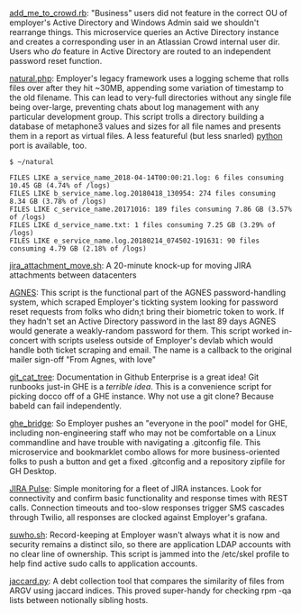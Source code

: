 [add_me_to_crowd.rb](https://github.com/lbonanomi/scripts/blob/master/add_me_to_crowd.rb): "Business" users did not feature in the correct OU of employer's Active Directory and Windows Admin said we shouldn't rearrange things. This microservice queries an Active Directory instance and creates a corresponding user in an Atlassian Crowd internal user dir. Users who *do* feature in Active Directory are routed to an independent password reset function. 


[natural.php](https://github.com/lbonanomi/scripts/blob/master/natural.php): Employer's legacy framework uses a logging scheme that rolls files over after they hit ~30MB, appending some variation of timestamp to the old filename. This can lead to very-full directories without any single file being over-large, preventing chats about log management with any particular development group. This script trolls a directory building a database of metaphone3 values and sizes for all file names and presents them in a report as virtual files. A less featureful (but less snarled) [python](https://github.com/lbonanomi/scripts/blob/master/natural.py) port is available, too.

```
$ ~/natural

FILES LIKE a_service_name_2018-04-14T00:00:21.log: 6 files consuming 10.45 GB (4.74% of /logs)
FILES LIKE b_service_name.log.20180418_130954: 274 files consuming 8.34 GB (3.78% of /logs)
FILES LIKE c_service_name.20171016: 189 files consuming 7.86 GB (3.57% of /logs)
FILES LIKE d_service_name.txt: 1 files consuming 7.25 GB (3.29% of /logs)
FILES LIKE e_service_name.log.20180214_074502-191631: 90 files consuming 4.79 GB (2.18% of /logs)
```


[jira_attachment_move.sh](https://github.com/lbonanomi/scripts/blob/master/jira_attachment_move.sh): A 20-minute knock-up for moving JIRA attachments between datacenters


[AGNES](https://github.com/lbonanomi/scripts/blob/master/AGNES.rb): This script is the functional part of the AGNES password-handling system, which scraped Employer's tickting system looking for password reset requests from folks who didn;t bring their biometric token to work. If they hadn't set an Active Directory password in the last 89 days AGNES would generate a weakly-random password for them. This script worked in-concert with scripts useless outside of Employer's devlab which would handle both ticket scraping and email. The name is a callback to the original mailer sign-off "From Agnes, with love"


[git_cat_tree](https://github.com/lbonanomi/scripts/blob/master/git_cat_tree.rb): Documentation in Github Enterprise is a great idea! Git runbooks just-in GHE is a *terrible idea*. This is a convenience script for picking docco off of a GHE instance. Why not use a git clone? Because babeld can fail independently.


[ghe_bridge](https://github.com/lbonanomi/scripts/tree/master/ghe_bridge): So Employer pushes an "everyone in the pool" model for GHE, including non-engineering staff who may not be comfortable on a Linux commandline and have trouble with navigating a .gitconfig file. This microservice and bookmarklet combo allows for more business-oriented folks to push a button and get a fixed .gitconfig and a repository zipfile for GH Desktop. 


[JIRA Pulse](https://github.com/lbonanomi/scripts/tree/master/jira_pulse): Simple monitoring for a fleet of JIRA instances. Look for connectivity and confirm basic functionality and response times with REST calls. Connection timeouts and too-slow responses trigger SMS cascades through Twilio, all responses are clocked against Employer's grafana.


[suwho.sh](https://github.com/lbonanomi/scripts/blob/master/suwho.sh): Record-keeping at Employer wasn't always what it is now and security remains a distinct silo, so there are application LDAP accounts with no clear line of ownership. This script is jammed into the /etc/skel profile to help find active sudo calls to application accounts.  


[jaccard.py](https://github.com/lbonanomi/scripts/blob/master/jacquard.py): A debt collection tool that compares the similarity of files from ARGV using jaccard indices. This proved super-handy for checking rpm -qa lists between notionally sibling hosts.
